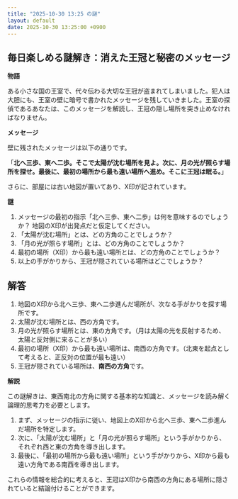 ```yaml
---
title: "2025-10-30 13:25 の謎"
layout: default
date: 2025-10-30 13:25:00 +0900
---
```

## 毎日楽しめる謎解き：消えた王冠と秘密のメッセージ

**物語**

ある小さな国の王室で、代々伝わる大切な王冠が盗まれてしまいました。犯人は大胆にも、王室の壁に暗号で書かれたメッセージを残していきました。王室の探偵であるあなたは、このメッセージを解読し、王冠の隠し場所を突き止めなければなりません。

**メッセージ**

壁に残されたメッセージは以下の通りです。

「**北へ三歩、東へ二歩。そこで太陽が沈む場所を見よ。次に、月の光が照らす場所を探せ。最後に、最初の場所から最も遠い場所へ進め。そこに王冠は眠る。**」

さらに、部屋には古い地図が置いてあり、X印が記されています。

**謎**

1.  メッセージの最初の指示「北へ三歩、東へ二歩」は何を意味するのでしょうか？ 地図のX印が出発点だと仮定してください。
2.  「太陽が沈む場所」とは、どの方角のことでしょうか？
3.  「月の光が照らす場所」とは、どの方角のことでしょうか？
4.  最初の場所（X印）から最も遠い場所とは、どの方角のことでしょうか？
5.  以上の手がかりから、王冠が隠されている場所はどこでしょうか？

## 解答

1.  地図のX印から北へ三歩、東へ二歩進んだ場所が、次なる手がかりを探す場所です。
2.  太陽が沈む場所とは、西の方角です。
3.  月の光が照らす場所とは、東の方角です。（月は太陽の光を反射するため、太陽と反対側に来ることが多い）
4.  最初の場所（X印）から最も遠い場所は、南西の方角です。（北東を起点として考えると、正反対の位置が最も遠い）
5.  王冠が隠されている場所は、**南西の方角**です。

**解説**

この謎解きは、東西南北の方角に関する基本的な知識と、メッセージを読み解く論理的思考力を必要とします。

1.  まず、メッセージの指示に従い、地図上のX印から北へ三歩、東へ二歩進んだ場所を特定します。
2.  次に、「太陽が沈む場所」と「月の光が照らす場所」という手がかりから、それぞれ西と東の方角を導き出します。
3.  最後に、「最初の場所から最も遠い場所」という手がかりから、X印から最も遠い方角である南西を導き出します。

これらの情報を総合的に考えると、王冠はX印から南西の方角にある場所に隠されていると結論付けることができます。
